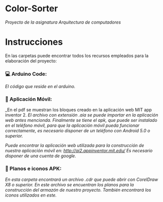 # Color-Sorter
_Proyecto de la asignatura Arquitectura de computadores_

# Instrucciones 
En las carpetas puede encontrar todos los recursos empleados para la elaboración del proyecto:

### 💻 Arduino Code:
_El código que reside en el arduino._
    
### 📱 Aplicación Móvil:
_En el pdf se muestran los bloques creado en la aplicación web MIT app inventor 2.
_El archivo con extensión .aia se puede importar en la aplicación web antes mencionda._
_Finalmente se tiene el apk, que puede ser instalado en el teléfono móvil, para que la aplicación móvil pueda funcionar correctamente, es necesario disponer de un teléfono con Android 5.0 o superior._
    
_Puede encontrar la aplicación web utilizada para la construcción de nuestra aplicación móvil en: http://ai2.appinventor.mit.edu/_
_Es necesario disponer de una cuenta de google._
    
### 📐 Planos e iconos APK: 
_En esta carpeta encontrará un archivo .cdr que puede abrir con CorelDraw X8 o superior. En este archivo se encuentran los planos para la construcción del armazón de nuestro proyecto. También encontrará los iconos utilizados en este._
